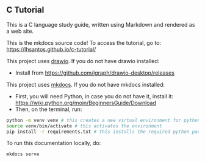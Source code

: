 ## C Tutorial

This is a C language study guide, written using Markdown and rendered as a web site.

This is the mkdocs source code! To access the tutorial, go to: https://lhsantos.github.io/c-tutorial/

This project uses [drawio](https://www.drawio.com/). If you do not have drawio installed:
  - Install from https://github.com/jgraph/drawio-desktop/releases

This project uses [mkdocs](https://www.mkdocs.org/). If you do not have mkdocs installed:
  - First, you will need Python, in case you do not have it, install it: https://wiki.python.org/moin/BeginnersGuide/Download
  - Then, on the terminal, run:
```bash
python -m venv venv # this creates a new virtual environment for python, on the folder 'venv'
source venv/bin/activate # this activates the environment
pip install -r requirements.txt # this installs the required python packages in the environment
```

To run this documentation locally, do:
```bash
mkdocs serve
```
